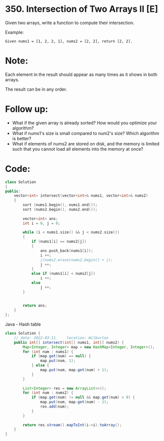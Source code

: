 # 350. Intersection of Two Arrays II [E]
Given two arrays, write a function to compute their intersection.

Example:
```
Given nums1 = [1, 2, 2, 1], nums2 = [2, 2], return [2, 2].
```

# Note:
Each element in the result should appear as many times as it shows in both arrays.

The result can be in any order.

# Follow up:
- What if the given array is already sorted? How would you optimize your algorithm?
- What if nums1's size is small compared to num2's size? Which algorithm is better?
- What if elements of nums2 are stored on disk, and the memory is limited such that you cannot load all elements into the memory at once?

# Code:
```c++
class Solution 
{
public:
    vector<int> intersect(vector<int>& nums1, vector<int>& nums2) 
    {
        sort (nums1.begin(), nums1.end());
        sort (nums2.begin(), nums2.end());
        
        vector<int> ans;
        int i = 0, j = 0;
        
        while (i < nums1.size() && j < nums2.size())
        {
            if (nums1[i] == nums2[j])
            {
                ans.push_back(nums1[i]);
                i ++;
                //nums2.erase(nums2.begin() + j);
                j ++;
            }
            else if (nums1[i] < nums2[j])
                i ++;
            else
                j ++;
        }
        
        
        return ans;
    }
};
```

Java - Hash table
```java
class Solution {
    // date: 2022-03-11     location: Wilburton
    public int[] intersect(int[] nums1, int[] nums2) {
        Map<Integer, Integer> map = new HashMap<Integer, Integer>();
        for (int num : nums1) {
            if (map.get(num) == null) {
                map.put(num, 1);
            } else {
                map.put(num, map.get(num) + 1);
            }
        }
        
        List<Integer> res = new ArrayList<>();
        for (int num : nums2) {
            if (map.get(num) != null && map.get(num) > 0) {
                map.put(num, map.get(num) - 1);
                res.add(num);
            } 
        }
        
        return res.stream().mapToInt(i->i).toArray();
    }
}
```
